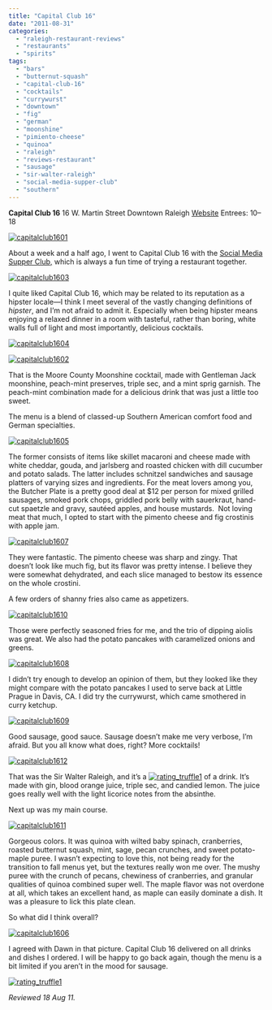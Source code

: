 ```yaml
---
title: "Capital Club 16"
date: "2011-08-31"
categories:
  - "raleigh-restaurant-reviews"
  - "restaurants"
  - "spirits"
tags:
  - "bars"
  - "butternut-squash"
  - "capital-club-16"
  - "cocktails"
  - "currywurst"
  - "downtown"
  - "fig"
  - "german"
  - "moonshine"
  - "pimiento-cheese"
  - "quinoa"
  - "raleigh"
  - "reviews-restaurant"
  - "sausage"
  - "sir-walter-raleigh"
  - "social-media-supper-club"
  - "southern"
---
```


**Capital Club 16** 16 W. Martin Street Downtown Raleigh [Website](http://www.capitalclub16.com/Capital_Club_16/Home.html) Entrees: $10–$18

[![](http://s3.amazonaws.com/thegourmez-wpmedia/2011/08/capitalclub1601.jpg "capitalclub1601")](http://s3.amazonaws.com/thegourmez-wpmedia/2011/08/capitalclub1601.jpg)

About a week and a half ago, I went to Capital Club 16 with the [Social Media Supper Club,](https://www.facebook.com/pages/Social-Media-Supper-Club/174214375962246) which is always a fun time of trying a restaurant together.




<div class="caption">

[![](http://s3.amazonaws.com/thegourmez-wpmedia/2011/08/capitalclub1603.jpg "capitalclub1603")](http://s3.amazonaws.com/thegourmez-wpmedia/2011/08/capitalclub1603.jpg)</div>


I quite liked Capital Club 16, which may be related to its reputation as a hipster locale—I think I meet several of the vastly changing definitions of _hipster_, and I’m not afraid to admit it. Especially when being hipster means enjoying a relaxed dinner in a room with tasteful, rather than boring, white walls full of light and most importantly, delicious cocktails.

[![](http://s3.amazonaws.com/thegourmez-wpmedia/2011/08/capitalclub1604.jpg "capitalclub1604")](http://s3.amazonaws.com/thegourmez-wpmedia/2011/08/capitalclub1604.jpg)

[![](http://s3.amazonaws.com/thegourmez-wpmedia/2011/08/capitalclub1602.jpg "capitalclub1602")](http://s3.amazonaws.com/thegourmez-wpmedia/2011/08/capitalclub1602.jpg)

That is the Moore County Moonshine cocktail, made with Gentleman Jack moonshine, peach-mint preserves, triple sec, and a mint sprig garnish. The peach-mint combination made for a delicious drink that was just a little too sweet.

The menu is a blend of classed-up Southern American comfort food and German specialties.




<div class="caption">

[![](http://s3.amazonaws.com/thegourmez-wpmedia/2011/08/capitalclub1605.jpg "capitalclub1605")](http://s3.amazonaws.com/thegourmez-wpmedia/2011/08/capitalclub1605.jpg)</div>


The former consists of items like skillet macaroni and cheese made with white cheddar, gouda, and jarlsberg and roasted chicken with dill cucumber and potato salads. The latter includes schnitzel sandwiches and sausage platters of varying sizes and ingredients. For the meat lovers among you, the Butcher Plate is a pretty good deal at $12 per person for mixed grilled sausages, smoked pork chops, griddled pork belly with sauerkraut, hand-cut spaetzle and gravy, sautéed apples, and house mustards.  Not loving meat that much, I opted to start with the pimento cheese and fig crostinis with apple jam.

[![](http://s3.amazonaws.com/thegourmez-wpmedia/2011/08/capitalclub1607.jpg "capitalclub1607")](http://s3.amazonaws.com/thegourmez-wpmedia/2011/08/capitalclub1607.jpg)

They were fantastic. The pimento cheese was sharp and zingy. That doesn’t look like much fig, but its flavor was pretty intense. I believe they were somewhat dehydrated, and each slice managed to bestow its essence on the whole crostini.

A few orders of shanny fries also came as appetizers.

[![](http://s3.amazonaws.com/thegourmez-wpmedia/2011/08/capitalclub1610.jpg "capitalclub1610")](http://s3.amazonaws.com/thegourmez-wpmedia/2011/08/capitalclub1610.jpg)

Those were perfectly seasoned fries for me, and the trio of dipping aiolis was great. We also had the potato pancakes with caramelized onions and greens.

[![](http://s3.amazonaws.com/thegourmez-wpmedia/2011/08/capitalclub1608.jpg "capitalclub1608")](http://s3.amazonaws.com/thegourmez-wpmedia/2011/08/capitalclub1608.jpg)

I didn’t try enough to develop an opinion of them, but they looked like they might compare with the potato pancakes I used to serve back at Little Prague in Davis, CA. I did try the currywurst, which came smothered in curry ketchup.

[![](http://s3.amazonaws.com/thegourmez-wpmedia/2011/08/capitalclub1609.jpg "capitalclub1609")](http://s3.amazonaws.com/thegourmez-wpmedia/2011/08/capitalclub1609.jpg)

Good sausage, good sauce. Sausage doesn’t make me very verbose, I’m afraid. But you all know what does, right? More cocktails!

[![](http://s3.amazonaws.com/thegourmez-wpmedia/2011/08/capitalclub1612.jpg "capitalclub1612")](http://s3.amazonaws.com/thegourmez-wpmedia/2011/08/capitalclub1612.jpg)

That was the Sir Walter Raleigh, and it’s a [![](http://s3.amazonaws.com/thegourmez-wpmedia/2009/02/rating_truffle1.gif "rating_truffle1")](http://s3.amazonaws.com/thegourmez-wpmedia/2009/02/rating_truffle1.gif) of a drink. It’s made with gin, blood orange juice, triple sec, and candied lemon. The juice goes really well with the light licorice notes from the absinthe.

Next up was my main course.

[![](http://s3.amazonaws.com/thegourmez-wpmedia/2011/08/capitalclub1611.jpg "capitalclub1611")](http://s3.amazonaws.com/thegourmez-wpmedia/2011/08/capitalclub1611.jpg)

Gorgeous colors. It was quinoa with wilted baby spinach, cranberries, roasted butternut squash, mint, sage, pecan crunches, and sweet potato-maple puree. I wasn’t expecting to love this, not being ready for the transition to fall menus yet, but the textures really won me over. The mushy puree with the crunch of pecans, chewiness of cranberries, and granular qualities of quinoa combined super well. The maple flavor was not overdone at all, which takes an excellent hand, as maple can easily dominate a dish. It was a pleasure to lick this plate clean.

So what did I think overall?

[![](http://s3.amazonaws.com/thegourmez-wpmedia/2011/08/capitalclub1606.jpg "capitalclub1606")](http://s3.amazonaws.com/thegourmez-wpmedia/2011/08/capitalclub1606.jpg)

I agreed with Dawn in that picture. Capital Club 16 delivered on all drinks and dishes I ordered. I will be happy to go back again, though the menu is a bit limited if you aren’t in the mood for sausage.

[![](http://s3.amazonaws.com/thegourmez-wpmedia/2009/02/rating_truffle1.gif "rating_truffle1")](http://s3.amazonaws.com/thegourmez-wpmedia/2009/02/rating_truffle1.gif)

_Reviewed 18 Aug 11._
